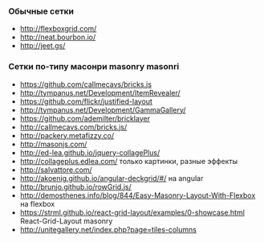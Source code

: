 ### Обычные сетки
+ http://flexboxgrid.com/
+ http://neat.bourbon.io/ 
+ http://jeet.gs/ 

### Сетки по-типу масонри masonry masonri
+ https://github.com/callmecavs/bricks.js
+ http://tympanus.net/Development/ItemRevealer/
+ https://github.com/flickr/justified-layout
+ http://tympanus.net/Development/GammaGallery/
+ https://github.com/ademilter/bricklayer
+ http://callmecavs.com/bricks.js/
+ http://packery.metafizzy.co/
+ http://masonjs.com/
+ http://ed-lea.github.io/jquery-collagePlus/
+ http://collageplus.edlea.com/ только картинки, разные эффекты
+ http://salvattore.com/
+ http://akoenig.github.io/angular-deckgrid/#/ на angular
+ http://brunjo.github.io/rowGrid.js/ 
+ http://demosthenes.info/blog/844/Easy-Masonry-Layout-With-Flexbox на flexbox
+ https://strml.github.io/react-grid-layout/examples/0-showcase.html React-Grid-Layout masonry
+ http://unitegallery.net/index.php?page=tiles-columns
